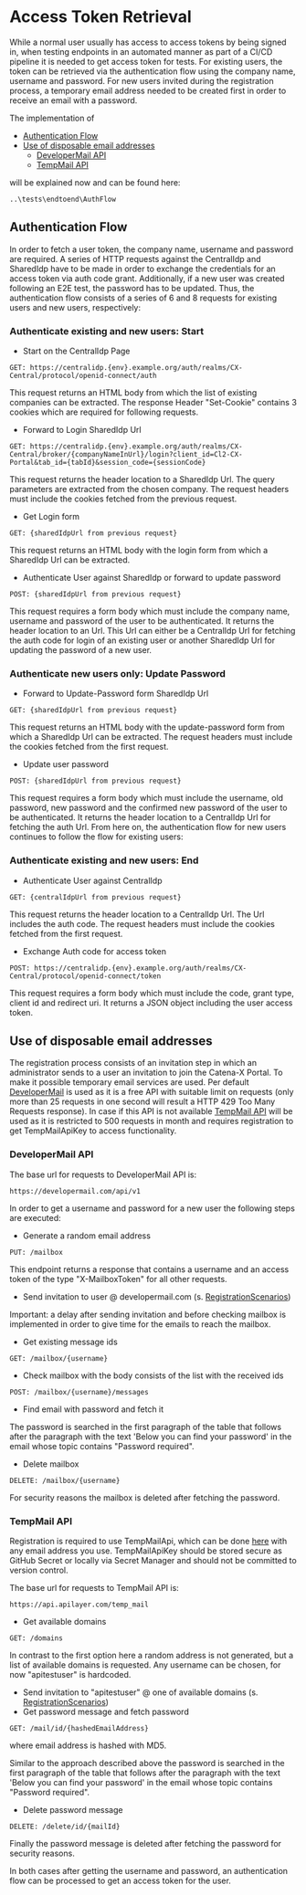 # Access Token Retrieval

While a normal user usually has access to access tokens by being signed in, when testing endpoints in an automated manner as part of a CI/CD pipeline it is needed to get access token for tests. For existing users, the token can be retrieved via the authentication flow using the company name, username and password. For new users invited during the registration process, a temporary email address needed to be created first in order to receive an email with a password. 

The implementation of 
* [Authentication Flow](#authentication-flow)
* [Use of disposable email addresses](#use-of-disposable-email-addresses)
  * [DeveloperMail API](#developermail-api)
  * [TempMail API](#tempmail-api)

will be explained now and can be found here:

```
..\tests\endtoend\AuthFlow
```


## Authentication Flow

In order to fetch a user token, the company name, username and password are required. A series of HTTP requests against the CentralIdp and SharedIdp have to be made in order to exchange the credentials for an access token via auth code grant.
Additionally, if a new user was created following an E2E test, the password has to be updated. Thus, the authentication flow consists of a series of 6 and 8 requests for existing users and new users, respectively:

### Authenticate existing and new users: Start

* Start on the CentralIdp Page
```
GET: https://centralidp.{env}.example.org/auth/realms/CX-Central/protocol/openid-connect/auth
```

This request returns an HTML body from which the list of existing companies can be extracted. The response Header "Set-Cookie" contains 3 cookies which are required for following requests.

* Forward to Login SharedIdp Url
```
GET: https://centralidp.{env}.example.org/auth/realms/CX-Central/broker/{companyNameInUrl}/login?client_id=Cl2-CX-Portal&tab_id={tabId}&session_code={sessionCode}
```

This request returns the header location to a SharedIdp Url. The query parameters are extracted from the chosen company.
The request headers must include the cookies fetched from the previous request.

* Get Login form
```
GET: {sharedIdpUrl from previous request}
```

This request returns an HTML body with the login form from which a SharedIdp Url can be extracted.

* Authenticate User against SharedIdp or forward to update password
```
POST: {sharedIdpUrl from previous request}
```

This request requires a form body which must include the company name, username and password of the user to be authenticated. It returns the header location to an Url.
This Url can either be a CentralIdp Url for fetching the auth code for login of an existing user or another SharedIdp Url for updating the password of a new user.

### Authenticate new users only: Update Password

* Forward to Update-Password form SharedIdp Url
```
GET: {sharedIdpUrl from previous request}
```

This request returns an HTML body with the update-password form from which a SharedIdp Url can be extracted. The request headers must include the cookies fetched from the first request.

* Update user password
```
POST: {sharedIdpUrl from previous request}
```

This request requires a form body which must include the username, old password, new password and the confirmed new password of the user to be authenticated. It returns the header location to a CentralIdp Url for fetching the auth Url.
From here on, the authentication flow for new users continues to follow the flow for existing users:

### Authenticate existing and new users: End

* Authenticate User against CentralIdp
```
GET: {centralIdpUrl from previous request}
```

This request returns the header location to a CentralIdp Url. The Url includes the auth code. The request headers must include the cookies fetched from the first request.

* Exchange Auth code for access token
```
POST: https://centralidp.{env}.example.org/auth/realms/CX-Central/protocol/openid-connect/token
```

This request requires a form body which must include the code, grant type, client id and redirect uri. It returns a JSON object including the user access token.

## Use of disposable email addresses

The registration process consists of an invitation step in which an administrator sends to a user an invitation to join the Catena-X Portal. To make it possible temporary email services are used.
Per default [DeveloperMail](https://developermail.com/api/v1/) is used as it is a free API with suitable limit on requests (only more than 25 requests in one second will result a HTTP 429 Too Many Requests response). In case if this API is not available [TempMail API](https://apilayer.com/marketplace/temp_mail-api) will be used as it is restricted to 500 requests in month and requires registration to get TempMailApiKey to access functionality.


### DeveloperMail API
The base url for requests to DeveloperMail API is:
```
https://developermail.com/api/v1
```

In order to get a username and password for a new user the following steps are executed:

* Generate a random email address
```
PUT: /mailbox
```

This endpoint returns a response that contains a username and an access token of the type "X-MailboxToken" for all other requests.

* Send invitation to user @ developermail.com (s. [RegistrationScenarios](05.%20RegistrationScenarios.md))

Important: a delay after sending invitation and before checking mailbox is implemented in order to give time for the emails to reach the mailbox.

* Get existing message ids
```
GET: /mailbox/{username}
```
* Check mailbox with the body consists of the list with the received ids
```
POST: /mailbox/{username}/messages
```
* Find email with password and fetch it

The password is searched in the first paragraph of the table that follows after the paragraph with the text 'Below you can find your password' in the email whose topic contains "Password required".

* Delete mailbox
```
DELETE: /mailbox/{username}
```
For security reasons the mailbox is deleted after fetching the password.


### TempMail API

Registration is required to use TempMailApi, which can be done [here](https://apilayer.com/marketplace/temp_mail-api) with any email address you use. TempMailApiKey should be stored secure as GitHub Secret or locally via Secret Manager and should not be committed to version control.

The base url for requests to TempMail API is:
```
https://api.apilayer.com/temp_mail
```
* Get available domains
```
GET: /domains
```
In contrast to the first option here a random address is not generated, but a list of available domains is requested. Any username can be chosen, for now "apitestuser" is hardcoded.
* Send invitation to "apitestuser" @ one of available domains (s. [RegistrationScenarios](05.%20RegistrationScenarios.md))
* Get password message and fetch password
```
GET: /mail/id/{hashedEmailAddress}
```
where email address is hashed with MD5.

Similar to the approach described above the password is searched in the first paragraph of the table that follows after the paragraph with the text 'Below you can find your password' in the email whose topic contains "Password required".
* Delete password message
```
DELETE: /delete/id/{mailId}
```
Finally the password message is deleted after fetching the password for security reasons.

In both cases after getting the username and password, an authentication flow can be processed to get an access token for the user.

